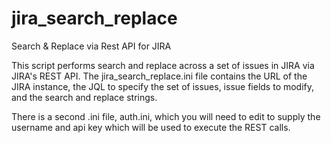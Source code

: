 # jira_search_replace
Search &amp; Replace via Rest API for JIRA

This script performs search and replace across a set of issues in JIRA via JIRA's REST API.
The jira_search_replace.ini file contains the URL of the JIRA instance, the JQL to specify the set of issues, 
issue fields to modify, and the search and replace strings.

There is a second .ini file, auth.ini, which you will need to edit to supply the username and api key which will be used to execute the REST calls.
